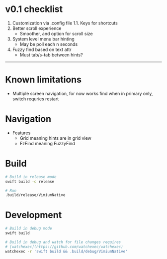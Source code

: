 # v0.1 checklist

1. Customization via .config file
   1.1. Keys for shortcuts
2. Better scroll experience
   - Smoother, and option for scroll size
3. System level menu bar hinting
   - May be poll each n seconds
4. Fuzzy find based on text attr
   - Must tab/s-tab between hints?

---

# Known limitations

- Multiple screen navigation, for now works find when in primary only, switch
  requries restart

# Navigation

- Features
  - Grid meaning hints are in grid view
  - FzFind meaning FuzzyFind

# Build

```sh
# Build in release mode
swift build -c release

# Run
.build/release/VimiumNative
```

# Development

```sh
# Build in debug mode
swift build

# Build in debug and watch for file changes requires
# [watchexec](https://github.com/watchexec/watchexec)
watchexec -r 'swift build && .build/debug/VimiumNative'
```
